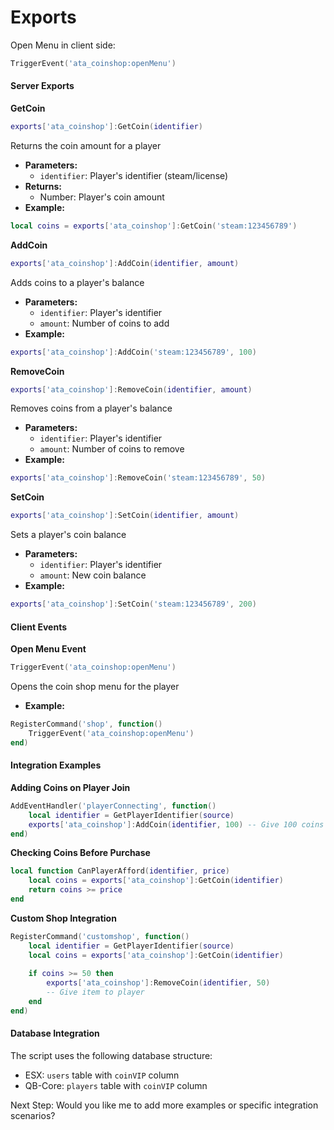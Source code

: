 # Exports

Open Menu in client side:

```lua
TriggerEvent('ata_coinshop:openMenu')
```

#### Server Exports

**GetCoin**

```lua
exports['ata_coinshop']:GetCoin(identifier)
```

Returns the coin amount for a player

* **Parameters:**
  * `identifier`: Player's identifier (steam/license)
* **Returns:**
  * Number: Player's coin amount
* **Example:**

```lua
local coins = exports['ata_coinshop']:GetCoin('steam:123456789')
```

**AddCoin**

```lua
exports['ata_coinshop']:AddCoin(identifier, amount)
```

Adds coins to a player's balance

* **Parameters:**
  * `identifier`: Player's identifier
  * `amount`: Number of coins to add
* **Example:**

```lua
exports['ata_coinshop']:AddCoin('steam:123456789', 100)
```

**RemoveCoin**

```lua
exports['ata_coinshop']:RemoveCoin(identifier, amount)
```

Removes coins from a player's balance

* **Parameters:**
  * `identifier`: Player's identifier
  * `amount`: Number of coins to remove
* **Example:**

```lua
exports['ata_coinshop']:RemoveCoin('steam:123456789', 50)
```

**SetCoin**

```lua
exports['ata_coinshop']:SetCoin(identifier, amount)
```

Sets a player's coin balance

* **Parameters:**
  * `identifier`: Player's identifier
  * `amount`: New coin balance
* **Example:**

```lua
exports['ata_coinshop']:SetCoin('steam:123456789', 200)
```

#### Client Events

**Open Menu Event**

```lua
TriggerEvent('ata_coinshop:openMenu')
```

Opens the coin shop menu for the player

* **Example:**

```lua
RegisterCommand('shop', function()
    TriggerEvent('ata_coinshop:openMenu')
end)
```

#### Integration Examples

**Adding Coins on Player Join**

```lua
AddEventHandler('playerConnecting', function()
    local identifier = GetPlayerIdentifier(source)
    exports['ata_coinshop']:AddCoin(identifier, 100) -- Give 100 coins on join
end)
```

**Checking Coins Before Purchase**

```lua
local function CanPlayerAfford(identifier, price)
    local coins = exports['ata_coinshop']:GetCoin(identifier)
    return coins >= price
end
```

**Custom Shop Integration**

```lua
RegisterCommand('customshop', function()
    local identifier = GetPlayerIdentifier(source)
    local coins = exports['ata_coinshop']:GetCoin(identifier)
    
    if coins >= 50 then
        exports['ata_coinshop']:RemoveCoin(identifier, 50)
        -- Give item to player
    end
end)
```

#### Database Integration

The script uses the following database structure:

* ESX: `users` table with `coinVIP` column
* QB-Core: `players` table with `coinVIP` column

Next Step: Would you like me to add more examples or specific integration scenarios?
